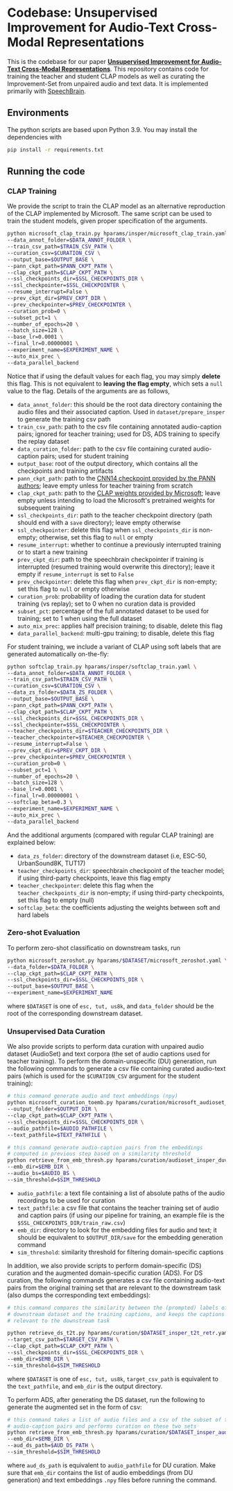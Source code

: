 # Codebase: Unsupervised Improvement for Audio-Text Cross-Modal Representations

This is the codebase for our paper [**Unsupervised Improvement for Audio-Text Cross-Modal Representations**](https://arxiv.org/abs/2305.01864). This repository contains code for training the teacher and student CLAP models as well as curating the Improvement-Set from unpaired audio and text data. It is implemented primarily with [SpeechBrain](https://speechbrain.github.io/).


## Environments
The python scripts are based upon Python 3.9. You may install the dependencies with
```bash
pip install -r requirements.txt
```

## Running the code

### CLAP Training
We provide the script to train the CLAP model as an alternative reproduction of the CLAP implemented by Microsoft. The same script can be used to train the student models, given proper specification of the arguments.


```bash
python microsoft_clap_train.py hparams/insper/microsoft_clap_train.yaml \
--data_annot_folder=$DATA_ANNOT_FOLDER \
--train_csv_path=$TRAIN_CSV_PATH \
--curation_csv=$CURATION_CSV \
--output_base=$OUTPUT_BASE \
--pann_ckpt_path=$PANN_CKPT_PATH \
--clap_ckpt_path=$CLAP_CKPT_PATH \
--ssl_checkpoints_dir=$SSL_CHECKPOINTS_DIR \
--ssl_checkpointer=$SSL_CHECKPOINTER \
--resume_interrupt=False \
--prev_ckpt_dir=$PREV_CKPT_DIR \
--prev_checkpointer=$PREV_CHECKPOINTER \
--curation_prob=0 \
--subset_pct=1 \
--number_of_epochs=20 \
--batch_size=128 \
--base_lr=0.0001 \
--final_lr=0.00000001 \
--experiment_name=$EXPERIMENT_NAME \
--auto_mix_prec \
--data_parallel_backend
```

Notice that if using the default values for each flag, you may simply **delete** this flag. This is not equivalent to **leaving the flag empty**, which sets a `null` value to the flag. Details of the arguments are as follows,
- `data_annot_folder`: this should be the root data directory containing the audio files and their associated caption. Used in `dataset/prepare_insper` to generate the training csv path
- `train_csv_path`: path to the csv file containing annotated audio-caption pairs; ignored for teacher training; used for DS, ADS training to specify the replay dataset
- `data_curation_folder`: path to the csv file containing curated audio-caption pairs; used for student training
- `output_base`: root of the output directory, which contains all the checkpoints and training artifacts
- `pann_ckpt_path`: path to the [CNN14 checkpoint provided by the PANN authors](https://zenodo.org/record/3987831); leave empty unless for teacher training from scratch
- `clap_ckpt_path`: path to the [CLAP weights provided by Microsoft](https://zenodo.org/record/7312125#.Y22vecvMIQ9); leave empty unless intending to load the Microsoft's pretrained weights for subsequent training
- `ssl_checkpoints_dir`: path to the teacher checkpoint directory (path should end with a `save` directory); leave empty otherwise
- `ssl_checkpointer`: delete this flag when `ssl_checkpoints_dir` is non-empty; otherwise, set this flag to `null` or empty
- `resume_interrupt`: whether to continue a previously interrupted training or to start a new training
- `prev_ckpt_dir`: path to the speechbrain checkpointer if training is interrupted (resumed training would overwrite this directory); leave it empty if `resume_interrupt` is set to `False`
- `prev_checkpointer`: delete this flag when `prev_ckpt_dir` is non-empty; set this flag to `null` or empty otherwise
- `curation_prob`: probability of loading the curation data for student training (vs replay); set to 0 when no curation data is provided
- `subset_pct`: percentage of the full annotated dataset to be used for training; set to 1 when using the full dataset
- `auto_mix_prec`: applies half precision training; to disable, delete this flag
- `data_parallel_backend`: multi-gpu training; to disable, delete this flag


For student training, we include a variant of CLAP using soft labels that are generated automatically on-the-fly:

```bash
python softclap_train.py hparams/insper/softclap_train.yaml \
--data_annot_folder=$DATA_ANNOT_FOLDER \
--train_csv_path=$TRAIN_CSV_PATH \
--curation_csv=$CURATION_CSV \
--data_zs_folder=$DATA_ZS_FOLDER \
--output_base=$OUTPUT_BASE \
--pann_ckpt_path=$PANN_CKPT_PATH \
--clap_ckpt_path=$CLAP_CKPT_PATH \
--ssl_checkpoints_dir=$SSL_CHECKPOINTS_DIR \
--ssl_checkpointer=$SSL_CHECKPOINTER \
--teacher_checkpoints_dir=$TEACHER_CHECKPOINTS_DIR \
--teacher_checkpointer=$TEACHER_CHECKPOINTER \
--resume_interrupt=False \
--prev_ckpt_dir=$PREV_CKPT_DIR \
--prev_checkpointer=$PREV_CHECKPOINTER \
--curation_prob=0 \
--subset_pct=1 \
--number_of_epochs=20 \
--batch_size=128 \
--base_lr=0.0001 \
--final_lr=0.00000001 \
--softclap_beta=0.3 \
--experiment_name=$EXPERIMENT_NAME \
--auto_mix_prec \
--data_parallel_backend
```
And the additional arguments (compared with regular CLAP training) are explained below:

- `data_zs_folder`: directory of the downstream dataset (i.e, ESC-50, UrbanSound8K, TUT17)
- `teacher_checkpoints_dir`: speechbrain checkpoint of the teacher model; if using third-party checkpoints, leave this flag empty
- `teacher_checkpointer`: delete this flag when the `teacher_checkpoints_dir` is non-empty; if using third-party checkpoints, set this flag to empty (null)
- `softclap_beta`: the coefficients adjusting the weights between soft and hard labels

### Zero-shot Evaluation
To perform zero-shot classificatio on downstream tasks, run

```bash
python microsoft_zeroshot.py hparams/$DATASET/microsoft_zeroshot.yaml \
--data_folder=$DATA_FOLDER \
--clap_ckpt_path=$CLAP_CKPT_PATH \
--ssl_checkpoints_dir=$SSL_CHECKPOINTS_DIR \
--output_base=$OUTPUT_BASE \
--experiment_name=$EXPERIMENT_NAME
```
where `$DATASET` is one of `esc, tut, us8k`, and `data_folder` should be the root of the corresponding downstream dataset.

### Unsupervised Data Curation

We also provide scripts to perform data curation with unpaired audio dataset (AudioSet) and text corpora (the set of audio captions used for teacher training). To perform the domain-unspecific (DU) generation, run the following commands to generate a csv file containing curated audio-text pairs (which is used for the `$CURATION_CSV` argument for the student training):


```bash
# this command generate audio and text embeddings (npy)
python microsoft_curation_toemb.py hparams/curation/microsoft_audioset_insper_toemb.yaml \
--output_folder=$OUTPUT_DIR \
--clap_ckpt_path=$CLAP_CKPT_PATH \
--ssl_checkpoints_dir=$SSL_CHECKPOINTS_DIR \
--audio_pathfile=$AUDIO_PATHFILE \
--text_pathfile=$TEXT_PATHFILE \

# this command generate audio-caption pairs from the embeddings
# computed in previous step based on a similarity threshold
python retrieve_from_emb_thresh.py hparams/curation/audioset_insper_duv2_retr.yaml \
--emb_dir=$EMB_DIR \
--audio_bs=$AUDIO_BS \
--sim_threshold=$SIM_THRESHOLD
 ```

- `audio_pathfile`: a text file containing a list of absolute paths of the audio recordings to be used for curation
- `text_pathfile`: a csv file that contains the teacher training set of audio and caption pairs (if using our pipeline for training, an example file is the `$SSL_CHECKPOINTS_DIR/train_raw.csv`)
- `emb_dir`: directory to look for the embedding files for audio and text; it should be equivalent to `$OUTPUT_DIR/save` for the embedding generation command
- `sim_threshold`: similarity threshold for filtering domain-specific captions


In addition, we also provide scripts to perform domain-specific (DS) curation and the augmented domain-specific curation (ADS). For DS curation, the following commands generates a csv file containing audio-text pairs from the original training set that are relevant to the downstream task (also dumps the corresponding text embeddings):


```bash
# this command compares the similarity between the (prompted) labels of the
# downstream dataset and the training captions, and keeps the captions that are
# relevant to the downstream task

python retrieve_ds_t2t.py hparams/curation/$DATASET_insper_t2t_retr.yaml \
--target_csv_path=$TARGET_CSV_PATH \
--clap_ckpt_path=$CLAP_CKPT_PATH \
--ssl_checkpoints_dir=$SSL_CHECKPOINTS_DIR \
--emb_dir=$EMB_DIR \
--sim_threshold=$SIM_THRESHOLD
```
where `$DATASET` is one of `esc, tut, us8k`, `target_csv_path` is equivalent to the `text_pathfile`, and `emb_dir` is the output directory.

To perform ADS, after generating the DS dataset, run the following to generate the augmented set in the form of csv:

```bash
# this command takes a list of audio files and a csv of the subset of training
# audio-caption pairs and performs curation on these two sets
python retrieve_from_emb_thresh.py hparams/curation/$DATASET_insper_audioset_dudsv3_retr.yaml \
--emb_dir=$EMB_DIR \
--aud_ds_path=$AUD_DS_PATH \
--sim_threshold=$SIM_THRESHOLD
```
where `aud_ds_path` is equivalent to `audio_pathfile` for DU curation. Make sure that `emb_dir` contains the list of audio embeddings (from DU generation) and text embeddings `.npy` files before running the command.
